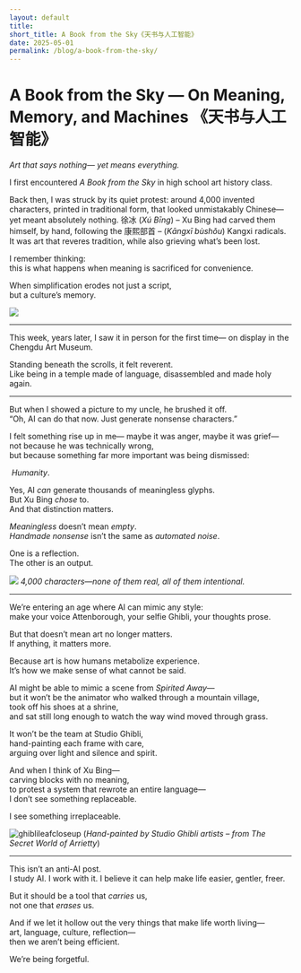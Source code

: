 ```yaml
---
layout: default
title: 
short_title: A Book from the Sky《天书与人工智能》
date: 2025-05-01
permalink: /blog/a-book-from-the-sky/
---
```


# A Book from the Sky — On Meaning, Memory, and Machines 《天书与人工智能》
*Art that says nothing— yet means everything.*

I first encountered _A Book from the Sky_ in high school art history class.

Back then, I was struck by its quiet protest: around 4,000 invented characters, printed in traditional form, that looked unmistakably Chinese— yet meant absolutely nothing. 徐冰 (_Xú Bīng_) – Xu Bing had carved them himself, by hand, following the 康熙部首 – (*Kāngxī bùshǒu*) Kangxi radicals. It was art that reveres tradition, while also grieving what’s been lost.

I remember thinking:  
this is what happens when meaning is sacrificed for convenience.

When simplification erodes not just a script,  
but a culture’s memory.

![](https://lh7-rt.googleusercontent.com/slidesz/AGV_vUdawJrthYSOMzRxc6KtyuafOojBiuKSPdKuY0zW7qOkysGpCl5EThrXaBRya9yGS_7UkofHVPzf7Q2bS268G0ZcXuqZXGs74iy6l1DfDdjK0yzi5FMqi1BrV3At4tDL6wx96vNd-6yqNxjB6oGVAAIVScceKKLn=s2048?key=93EucfK15OA28sPBYp6_CXMQ)

---

This week, years later, I saw it in person for the first time— on display in the Chengdu Art Museum.

Standing beneath the scrolls, it felt reverent.  
Like being in a temple made of language, disassembled and made holy again.

---

But when I showed a picture to my uncle, he brushed it off.  
“Oh, AI can do that now. Just generate nonsense characters.”

I felt something rise up in me— maybe it was anger, maybe it was grief— not because he was technically wrong,  
but because something far more important was being dismissed:

 _Humanity_.

Yes, AI _can_ generate thousands of meaningless glyphs.  
But Xu Bing _chose_ to.  
And that distinction matters.

_Meaningless_ doesn’t mean _empty_.  
_Handmade nonsense_ isn’t the same as _automated noise_.

One is a reflection.  
The other is an output.

**![](https://lh7-rt.googleusercontent.com/slidesz/AGV_vUfmPVPMDlTBOcyacUnYmMlV1rQwfCo_2vc2RpdAVwTCuChRJm9yEIzYVfKRBeNNYRKnBArytRPwPmHkEuPoIRLHRx37CmcOqsvs6QGtyuYBtQpYbw-BWOiaO0nxIVtXvWM4hD0D4X8lREdXKzIX8Wu_b-m_pK8=s2048?key=93EucfK15OA28sPBYp6_CXMQ)**
*4,000 characters—none of them real, all of them intentional.*

---

We’re entering an age where AI can mimic any style:  
make your voice Attenborough, your selfie Ghibli, your thoughts prose.

But that doesn’t mean art no longer matters.  
If anything, it matters more.

Because art is how humans metabolize experience.  
It’s how we make sense of what cannot be said.

AI might be able to mimic a scene from _Spirited Away_—  
but it won’t be the animator who walked through a mountain village,  
took off his shoes at a shrine,  
and sat still long enough to watch the way wind moved through grass.

It won’t be the team at Studio Ghibli,  
hand-painting each frame with care,  
arguing over light and silence and spirit.

And when I think of Xu Bing—  
carving blocks with no meaning,  
to protest a system that rewrote an entire language—  
I don’t see something replaceable.

I see something irreplaceable.

![ghiblileafcloseup](/assets/images/ghiblileaf.png)
(*Hand-painted by Studio Ghibli artists – from The Secret World of Arrietty*)

---

This isn’t an anti-AI post.  
I study AI. I work with it. I believe it can help make life easier, gentler, freer.

But it should be a tool that _carries_ us,  
not one that _erases_ us.

And if we let it hollow out the very things that make life worth living—  
art, language, culture, reflection—  
then we aren’t being efficient.

We’re being forgetful.
